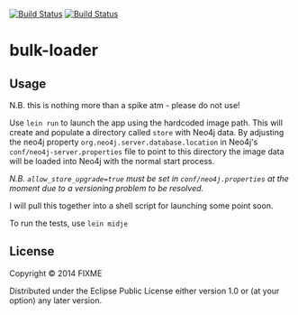 [![Build Status](https://travis-ci.org/garycrawford/koomus.svg?branch=master)](https://travis-ci.org/garycrawford/koomus)
[![Build Status](https://snap-ci.com/garycrawford/koomus/branch/master/build_image)](https://snap-ci.com/garycrawford/koomus/branch/master)

# bulk-loader

## Usage

N.B. this is nothing more than a spike atm - please do not use!

Use `lein run` to launch the app using the hardcoded image path. This will create and populate a directory called `store` with Neo4j data. By adjusting the neo4j property `org.neo4j.server.database.location` in Neo4j's `conf/neo4j-server.properties` file to point to this directory the image data will be loaded into Neo4j with the normal start process.

*N.B. `allow_store_upgrade=true` must be set in `conf/neo4j.properties` at the moment due to a versioning problem to be resolved.*

I will pull this together into a shell script for launching some point soon.

To run the tests, use `lein midje`

## License

Copyright © 2014 FIXME

Distributed under the Eclipse Public License either version 1.0 or (at
your option) any later version.
